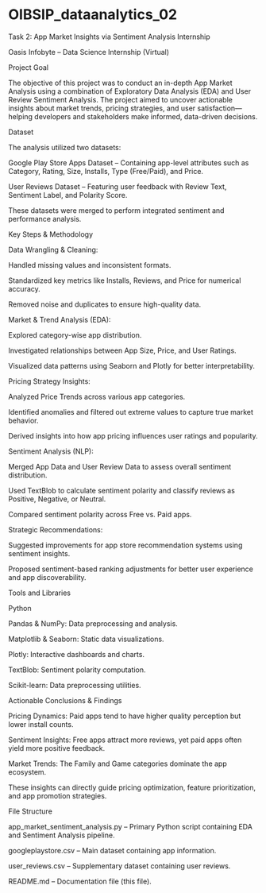 # OIBSIP_dataanalytics_02
Task 2: App Market Insights via Sentiment Analysis
Internship

Oasis Infobyte – Data Science Internship (Virtual)

Project Goal

The objective of this project was to conduct an in-depth App Market Analysis using a combination of Exploratory Data Analysis (EDA) and User Review Sentiment Analysis.
The project aimed to uncover actionable insights about market trends, pricing strategies, and user satisfaction—helping developers and stakeholders make informed, data-driven decisions.

Dataset

The analysis utilized two datasets:

Google Play Store Apps Dataset – Containing app-level attributes such as Category, Rating, Size, Installs, Type (Free/Paid), and Price.

User Reviews Dataset – Featuring user feedback with Review Text, Sentiment Label, and Polarity Score.

These datasets were merged to perform integrated sentiment and performance analysis.

Key Steps & Methodology

Data Wrangling & Cleaning:

Handled missing values and inconsistent formats.

Standardized key metrics like Installs, Reviews, and Price for numerical accuracy.

Removed noise and duplicates to ensure high-quality data.

Market & Trend Analysis (EDA):

Explored category-wise app distribution.

Investigated relationships between App Size, Price, and User Ratings.

Visualized data patterns using Seaborn and Plotly for better interpretability.

Pricing Strategy Insights:

Analyzed Price Trends across various app categories.

Identified anomalies and filtered out extreme values to capture true market behavior.

Derived insights into how app pricing influences user ratings and popularity.

Sentiment Analysis (NLP):

Merged App Data and User Review Data to assess overall sentiment distribution.

Used TextBlob to calculate sentiment polarity and classify reviews as Positive, Negative, or Neutral.

Compared sentiment polarity across Free vs. Paid apps.

Strategic Recommendations:

Suggested improvements for app store recommendation systems using sentiment insights.

Proposed sentiment-based ranking adjustments for better user experience and app discoverability.

Tools and Libraries

Python

Pandas & NumPy: Data preprocessing and analysis.

Matplotlib & Seaborn: Static data visualizations.

Plotly: Interactive dashboards and charts.

TextBlob: Sentiment polarity computation.

Scikit-learn: Data preprocessing utilities.

Actionable Conclusions & Findings

Pricing Dynamics: Paid apps tend to have higher quality perception but lower install counts.

Sentiment Insights: Free apps attract more reviews, yet paid apps often yield more positive feedback.

Market Trends: The Family and Game categories dominate the app ecosystem.

These insights can directly guide pricing optimization, feature prioritization, and app promotion strategies.

File Structure

app_market_sentiment_analysis.py – Primary Python script containing EDA and Sentiment Analysis pipeline.

googleplaystore.csv – Main dataset containing app information.

user_reviews.csv – Supplementary dataset containing user reviews.

README.md – Documentation file (this file).
